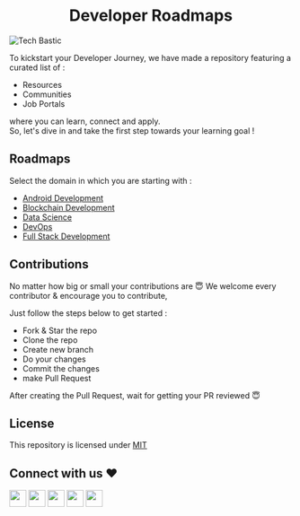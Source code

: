 <h1 align="center" >Developer Roadmaps</h1>

<!-- Banner here -->
![Tech Bastic](https://github.com/TechBastic/roadmaps/assets/116362593/64f016cd-200a-4cb9-9d3b-dc587928cc4c)

<!-- About the Repository -->
To kickstart your Developer Journey, we have made a repository featuring a curated list of :

- Resources
- Communities
- Job Portals

where you can learn, connect and apply.<br>
So, let's dive in and take the first step towards your learning goal !

<!-- List of curated Roadmaps here -->
## Roadmaps

Select the domain in which you are starting with :
- [Android Development](https://github.com/TechBastic/roadmaps/blob/main/Android-Development/README.md)
- [Blockchain Development](https://github.com/TechBastic/roadmaps/blob/main/Blockchain-Development/README.md)
- [Data Science](https://github.com/TechBastic/roadmaps/blob/main/Data-Science/README.md)
- [DevOps](https://github.com/TechBastic/roadmaps/blob/main/DevOps/README.md)
- [Full Stack Development](https://github.com/TechBastic/roadmaps/blob/main/FullStack-Development/README.md)

<!-- Contributing guidelines section -->
## Contributions

No matter how big or small your contributions are 😇
We welcome every contributor & encourage you to contribute,<br>

Just follow the steps below to get started :

- Fork & Star the repo
- Clone the repo
- Create new branch
- Do your changes
- Commit the changes
- make Pull Request

After creating the Pull Request, wait for getting your PR reviewed 😇

<!-- License section -->
## License
This repository is licensed under [MIT](https://github.com/TechBastic/roadmaps/blob/main/LICENSE)

<!-- Connect on Socials section -->
## Connect with us ❤️

<a href="https://discord.com/invite/4G22y2vPdx"><img width="30px" src="https://camo.githubusercontent.com/3049cb1225d51f56771d4fb83b2d5ce79733373c67009a92b1d89c975e65dc86/68747470733a2f2f646973636f72642e636f6d2f6173736574732f33343337633130353937633135323663336462643938633733376332626361652e737667"></a>
<a href="https://t.me/techbastic"><img width="30px" src="https://www.vectorlogo.zone/logos/telegram/telegram-icon.svg"></a>
<a href="https://twitter.com/techbastic"><img width="30px" src="https://www.vectorlogo.zone/logos/twitter/twitter-official.svg"></a>
<a href="#"><img width="30px" src="https://www.vectorlogo.zone/logos/linkedin/linkedin-icon.svg"></a>
<a href="https://www.instagram.com/techbastic/"><img width="30px" src="https://www.vectorlogo.zone/logos/instagram/instagram-icon.svg" /></a>

